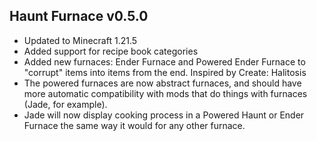 ## Haunt Furnace v0.5.0

* Updated to Minecraft 1.21.5
* Added support for recipe book categories
* Added new furnaces: Ender Furnace and Powered Ender Furnace to "corrupt" items into items from the end. Inspired by Create: Halitosis
* The powered furnaces are now abstract furnaces, and should have more automatic compatibility with mods that do things with furnaces (Jade, for example).
* Jade will now display cooking process in a Powered Haunt or Ender Furnace the same way it would for any other furnace.